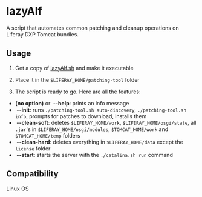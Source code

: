 # lazyAlf

A script that automates common patching and cleanup operations on Liferay DXP Tomcat bundles.

## Usage
1) Get a copy of [lazyAlf.sh](https://github.com/alffox/lazy-alf/raw/master/lazyAlf.sh) and make it executable

2) Place it in the `$LIFERAY_HOME/patching-tool` folder

3) The script is ready to go. Here are all the features:

* **(no option)** or **&nbsp;--help**: prints an info message
* **&nbsp;--init**: runs `./patching-tool.sh auto-discovery`, `./patching-tool.sh info`, prompts for patches to download, installs them
* **&nbsp;--clean-soft**: deletes `$LIFERAY_HOME/work`, `$LIFERAY_HOME/osgi/state`, all `.jar`'s in `$LIFERAY_HOME/osgi/modules`, `$TOMCAT_HOME/work` and `$TOMCAT_HOME/temp` folders 
* **&nbsp;--clean-hard**: deletes everything in `$LIFERAY_HOME/data` except the `license` folder
* **&nbsp;--start**: starts the server with the `./catalina.sh run` command

## Compatibility
Linux OS
